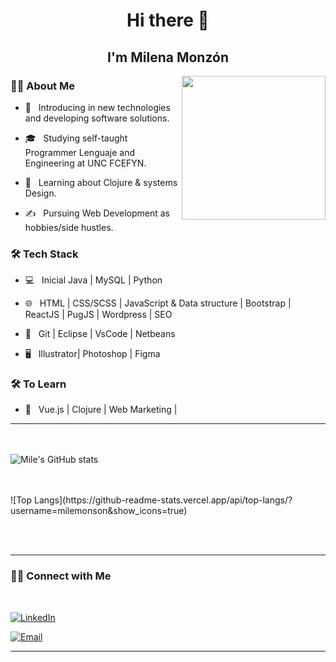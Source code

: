 ### <h1 align='center'> Hi there 👋  </h1>

  <h2 align='center'> I'm Milena Monzón</h2>

<img align='right' src="https://media4.giphy.com/media/NgurY1o4z080Jfoyzw/giphy.gif" width="230">

<h3> 👩‍💻 About Me </h3>



- 🤔 &nbsp; Introducing in new technologies and developing software solutions.

- 🎓 &nbsp; Studying self-taught Programmer Lenguaje and Engineering at UNC FCEFYN.

- 🌱 &nbsp; Learning about Clojure & systems Design.

- ✍️ &nbsp; Pursuing Web Development as hobbies/side hustles.



<h3>🛠 Tech Stack</h3>



- 💻 &nbsp; Inicial Java |  MySQL | Python

- 🌐 &nbsp; HTML | CSS/SCSS | JavaScript & Data structure | Bootstrap | ReactJS | PugJS | Wordpress | SEO

- 🔧 &nbsp; Git | Eclipse | VsCode | Netbeans

- 🖥 &nbsp; Illustrator| Photoshop | Figma




<h3>🛠 To Learn</h3>

- 🔧 &nbsp; Vue.js | Clojure | Web Marketing | 

<hr>



<br/><br/>
![Mile's GitHub stats](https://github-readme-stats.vercel.app/api?username=milemonson&show_icons=true&theme=jolly)


<br/>

<br/>
![Top Langs](https://github-readme-stats.vercel.app/api/top-langs/?username=milemonson&show_icons=true)

<br><br>



<hr>



<h3> 🤝🏻 Connect with Me </h3>

<br>

<p align="center">

<a href="https://www.linkedin.com/in/milena-monzon/"><img alt="LinkedIn" src="https://img.shields.io/badge/Milena-pink?style=flat-square&logo=linkedin"></a>
  
<a href="mailto:milemonson@gmail.com"><img alt="Email" src="https://img.shields.io/badge/Email-milemonson@gmail.com-pink?style=flat-square&logo=gmail"></a>

</p>


<hr>




